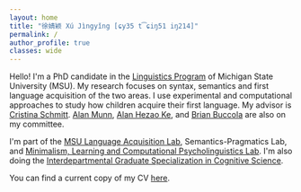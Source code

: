 ```yaml
---
layout: home
title: "徐婧颖 Xú Jìngyǐng [ɕy35 t͡ɕiŋ51 iŋ214]"
permalink: /
author_profile: true
classes: wide
---
```


<style>
  @media (min-width:801px){
    .author__avatar{ width:auto !important; }     /* let the box size to the image */
    .author__avatar img{
      border-radius:0 !important;                  /* not circular */
      width:auto !important;                       /* use image’s own width */
      height:auto !important;                      /* keep proportions */
      max-width:240px !important;                  /* cap so it doesn’t overflow */
      max-height:320px !important;                 /* optional cap */
    }
  }
</style>


Hello! I'm a PhD candidate in the [Linguistics Program](https://lilac.msu.edu/linguistics/) of Michigan State University (MSU). My research focuses on syntax, semantics and first language acquisition of the two areas. I use experimental and computational approaches to study how children acquire their first language. My advisor is [Cristina Schmitt](https://people.cal.msu.edu/schmit12/). [Alan Munn](https://amunn.github.io/), [Alan Hezao Ke](https://hezaoke.weebly.com/), and [Brian Buccola](https://brianbuccola.com/) are also on my committee. 

I'm part of the [MSU Language Acquisition Lab](https://www.msuacquisition.org/index.html), Semantics-Pragmatics Lab, and [Minimalism, Learning and 
Computational Psycholinguistics Lab](https://sites.google.com/view/mlclab). I'm also doing the [Interdepartmental Graduate Specialization in Cognitive Science](https://cogsci.msu.edu/graduate.html). 

You can find a current copy of my CV [here](http://jingyingx.github.io/jingyingxu-cv_sept_2025.pdf).


